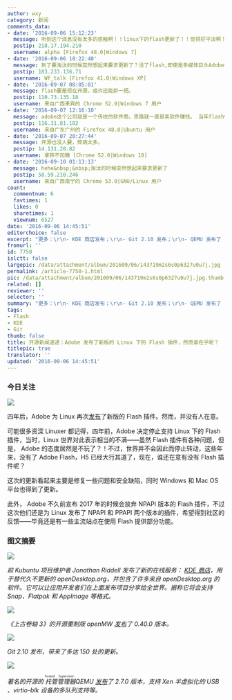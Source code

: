 ```yaml
---
author: wxy
category: 新闻
comments_data:
- date: '2016-09-06 15:12:23'
  message: 听到这个消息没有太多的感触啊！！linux下的flash更新了！！觉得好平淡啊！或许正是“今天你对我爱理不理，明天我让你高攀不起“的节奏啊！！
  postip: 218.17.194.210
  username: alpha [Firefox 48.0|Windows 7]
- date: '2016-09-06 18:22:40'
  message: 到了要淘汰的时候突然想起来要求更新了？没了flash,即使是多媒体巨头Adobe也会伤不起的
  postip: 183.233.136.71
  username: Wf_talk [Firefox 41.0|Windows XP]
- date: '2016-09-07 08:05:01'
  message: flash要是现在开源，或许还能拼一把。
  postip: 110.73.135.18
  username: 来自广西来宾的 Chrome 52.0|Windows 7 用户
- date: '2016-09-07 12:16:10'
  message: adobe这个公司就是一个传统的软件商，思路就一直是卖软件赚钱。 当年flash9出来后那么好的势头，股价蹭蹭涨，最后居然还他妈玩砸了。
  postip: 116.31.81.182
  username: 来自广东广州的 Firefox 48.0|Ubuntu 用户
- date: '2016-09-07 20:27:44'
  message: 开源也没人要，弊病太多。
  postip: 14.131.20.82
  username: 拿铁不加糖 [Chrome 52.0|Windows 10]
- date: '2016-09-10 01:13:13'
  message: hehe&nbsp;&nbsp;淘汰的时候突然想起来要求更新了
  postip: 58.59.210.246
  username: 来自广西南宁的 Chrome 53.0|GNU/Linux 用户
count:
  commentnum: 6
  favtimes: 1
  likes: 0
  sharetimes: 1
  viewnum: 6527
date: '2016-09-06 14:45:51'
editorchoice: false
excerpt: "更多：\r\n- KDE 商店发布；\r\n- Git 2.10 发布；\r\n- QEMU 发布了 2.7.0。"
fromurl: ''
id: 7750
islctt: false
largepic: /data/attachment/album/201609/06/143719m2s6s0p6327u0u7j.jpg
permalink: /article-7750-1.html
pic: /data/attachment/album/201609/06/143719m2s6s0p6327u0u7j.jpg.thumb.jpg
related: []
reviewer: ''
selector: ''
summary: "更多：\r\n- KDE 商店发布；\r\n- Git 2.10 发布；\r\n- QEMU 发布了 2.7.0。"
tags:
- Flash
- KDE
- Git
thumb: false
title: 开源新闻速递：Adobe 发布了新版的 Linux 下的 Flash 插件，然而谁在乎呢？
titlepic: true
translator: ''
updated: '2016-09-06 14:45:51'
---
```


### 今日关注


![](/data/attachment/album/201609/06/143719m2s6s0p6327u0u7j.jpg)


四年后，Adobe 为 Linux 再次[发布](https://blogs.adobe.com/flashplayer/2016/08/beta-news-flash-player-npapi-for-linux.html#sthash.jPTGCid2.dpbs)了新版的 Flash 插件。然而，并没有人在意。


可能很多资深 Linuxer 都记得，四年前，Adobe 决定停止支持 Linux 下的 Flash 插件，当时，Linux 世界对此表示相当的不满——虽然 Flash 插件有各种问题，但是， Adobe 的态度居然是不玩了？！不过，世界并不会因此而停止转动，这些年来，没有了 Adobe Flash，H5 已经大行其道了，现在，谁还在意有没有 Flash 插件呢？


这次的更新看起来主要是修复一些问题和安全缺陷，同时 Windows 和 Mac OS 平台也得到了更新。 


此外， Adobe 不久前宣布 2017 年的时候会放弃 NPAPI 版本的 Flash 插件，不过这次他们还是为 Linux 发布了 NPAPI 和 PPAPI 两个版本的插件，希望得到社区的反馈——毕竟还是有一些主流站点在使用 Flash 提供部分功能。


### 图文摘要


![](/data/attachment/album/201609/06/142153iixes720ekctjuu0.jpg)


*前 Kubuntu 项目维护者 Jonathan Riddell 发布了新的在线服务： [KDE 商店](https://store.kde.org/)，用于替代久不更新的 openDesktop.org，并包含了许多来自 openDesktop.org 的软件。它可以让应用开发者们在上面发布项目分享给全世界。据称它将会支持 Snap、Flatpak 和 AppImage 等格式。*


![](/data/attachment/album/201609/06/135845bla3gng5fhhxet3f.jpg)


*《上古卷轴 3》的开源重制版 openMW [发布](https://openmw.org/2016/openmw-0-40-0-released/)了 0.40.0 版本。*


*![](/data/attachment/album/201609/06/140825mp3jxixydzyp014d.jpg)*


*Git 2.10 发布，带来了多达 150 处的更新。*


![](/data/attachment/album/201609/06/141322z1ibnvbz69fi9ibs.jpg)


*著名的开源的<ruby> 托管管理器 <rp>  （ </rp> <rt>  hosted hypervisor </rt> <rp>  ） </rp></ruby> QEMU [发布](http://lists.nongnu.org/archive/html/qemu-devel/2016-09/msg00273.html)了 2.7.0 版本，支持 Xen 半虚拟化的 USB 、virtio-blk 设备的多队列支持等。*